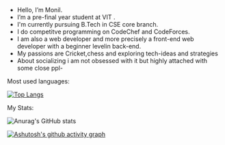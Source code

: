 - Hello, I’m Monil.
- I’m a pre-final year student at VIT .
- I'm currently pursuing B.Tech in CSE core branch.
- I do competitve programming on CodeChef and CodeForces.
- I am also a web developer and more precisely a front-end web developer with a beginner levelin back-end.
- My passions are Cricket,chess and exploring tech-ideas and strategies
- About socializing i am not obsessed with it but highly attached with some close ppl-


Most used languages:

[![Top Langs](https://github-readme-stats.vercel.app/api/top-langs/?username=Monil-007&layout=compact)](https://github.com/anuraghazra/github-readme-stats)

My Stats:

![Anurag's GitHub stats](https://github-readme-stats.vercel.app/api?username=Monil-007&show_icons=true&theme=tokyonight)

[![Ashutosh's github activity graph](https://activity-graph.herokuapp.com/graph?username=Monil-007&theme=react-dark)](https://github.com/ashutosh00710/github-readme-activity-graph)
<!---
Monil-007/Monil-007 is a ✨ special ✨ repository because its `README.md` (this file) appears on your GitHub profile.
You can click the Preview link to take a look at your changes.
--->
